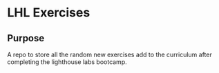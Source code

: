 # LHL Exercises

## Purpose 
A repo to store all the random new exercises add to the curriculum after completing the lighthouse labs bootcamp.

